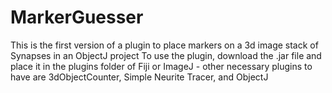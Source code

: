 # MarkerGuesser

This is the first version of a plugin to place markers on a 3d image stack of Synapses in an ObjectJ project
To use the plugin, download the .jar file and place it in the plugins folder of Fiji or ImageJ - other necessary plugins to have are 3dObjectCounter, Simple Neurite Tracer, and ObjectJ

